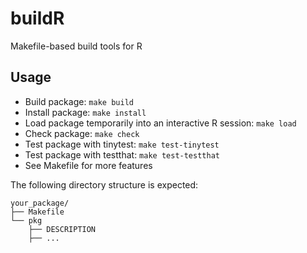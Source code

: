 # buildR

Makefile-based build tools for R

## Usage

* Build package: `make build`
* Install package: `make install`
* Load package temporarily into an interactive R session: `make load`
* Check package: `make check`
* Test package with tinytest: `make test-tinytest`
* Test package with testthat: `make test-testthat`
* See Makefile for more features

The following directory structure is expected:

```
your_package/
├── Makefile
└── pkg
    ├── DESCRIPTION
    ├── ...
```
